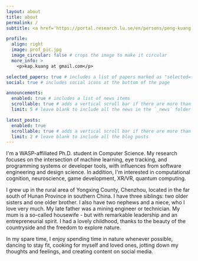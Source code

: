 ```yaml
---
layout: about
title: about
permalink: /
subtitle: <a href='https://portal.research.lu.se/en/persons/peng-kuang'>NEX lab, Dept. Computer Science, Lund University</a> <p>It is what it is.<p>

profile:
  align: right
  image: prof_pic.jpg
  image_circular: false # crops the image to make it circular
  more_info: >
    <p>kap.kuang at gmail.com</p>

selected_papers: true # includes a list of papers marked as "selected={true}"
social: true # includes social icons at the bottom of the page

announcements:
  enabled: true # includes a list of news items
  scrollable: true # adds a vertical scroll bar if there are more than 3 news items
  limit: 5 # leave blank to include all the news in the `_news` folder

latest_posts:
  enabled: true
  scrollable: true # adds a vertical scroll bar if there are more than 3 new posts items
  limit: 2 # leave blank to include all the blog posts
---
```


<!-- Write your biography here. Tell the world about yourself. Link to your favorite [subreddit](http://reddit.com). You can put a picture in, too. The code is already in, just name your picture `prof_pic.jpg` and put it in the `img/` folder.

Link to your social media connections, too. This theme is set up to use [Font Awesome icons](https://fontawesome.com/) and [Academicons](https://jpswalsh.github.io/academicons/), like the ones below. Add your Facebook, Twitter, LinkedIn, Google Scholar, or just disable all of them. -->

I'm a WASP-affiliated Ph.D. student in Computer Science. My research focuses on the intersection of machine learning, eye tracking, and programming systems or developer tools, with influences from software engineering and design science. In addition, I'm interested in computational cognition, neuroscience, game development, XR/VR, quantum computing.

I grew up in the rural area of Yongxing County, Chenzhou, located in the far south of Hunan Province in southern China. I have three siblings: two older sisters and one older brother. I also have two nephews and a niece, who I love very much. My late father was a mining engineer or technician. My mum is a so-called housewife - but with remarkable leadership and an entrepreneurial spirit. I had a lovely childhood, thanks to the beauty of the countryside and the freedom to explore nature.

In my spare time, I enjoy spending time in nature whenever possible, dancing to stay fit, cooking for myself and loved ones, jotting down my thoughts and feelings, and creating content on social media.

